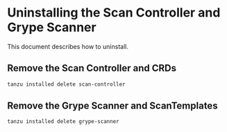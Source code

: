 # Uninstalling the Scan Controller and Grype Scanner

This document describes how to uninstall.

## Remove the Scan Controller and CRDs
```bash
tanzu installed delete scan-controller
```

## Remove the Grype Scanner and ScanTemplates
```bash
tanzu installed delete grype-scanner
```
